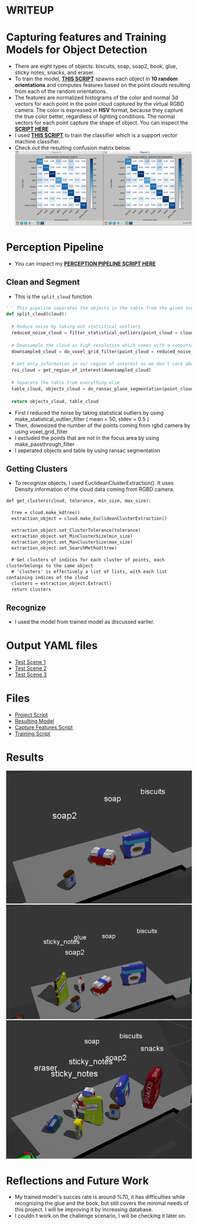 # WRITEUP

# Capturing features and Training Models for Object Detection
- There are eight types of objects: biscuits, soap, soap2, book, glue, sticky notes, snacks, and eraser. 
- To train the model, 
[**THIS SCRIPT**](https://github.com/ardakayaa/Robotics_Perception/blob/master/pr2_robot/scripts/capture_features.py)
spawns each object in **10 random orientations** and computes features based on the point clouds 
resulting from each of the random orientations.
- The features are normalized histograms of the color and normal 3d vectors for each point in the point cloud
captured by the virtual RGBD camera. The color is expressed in **HSV** format, because they capture the true color better,
regardless of lighting conditions. The normal vectors for each point capture the shape of object. You can inspect the 
[**SCRIPT HERE**](https://github.com/ardakayaa/Robotics_Perception/blob/master/pr2_robot/scripts/features.py)
- I used 
[**THIS SCRIPT**](https://github.com/ardakayaa/Robotics_Perception/blob/master/pr2_robot/scripts/train_svm.py)
to train the classifier which is a support vector machine classifier. 
- Check out the resulting confusion matrix below. 
![training result](https://github.com/ardakayaa/Robotics_Perception/blob/master/img/Screenshot%20from%202017-11-24%2016-56-12.png)

# Perception Pipeline
- You can inspect my
[**PERCEPTION PIPELINE SCRIPT HERE**](https://github.com/ardakayaa/Robotics_Perception/blob/master/pr2_robot/scripts/project_template.py)

## Clean and Segment
- This is the `split_cloud` function
``` python
''' This pipeline separates the objects in the table from the given scene '''
def split_cloud(cloud):
  
  # Reduce noise by taking out statistical outliers
  reduced_noise_cloud = filter_statistical_outliers(point_cloud = cloud, mean = 20, stdev = 0.5)

  # Downsample the cloud as high resolution which comes with a computation cost
  downsampled_cloud = do_voxel_grid_filter(point_cloud = reduced_noise_cloud, LEAF_SIZE = 0.005)

  # Get only information in our region of interest as we don't care about the other parts
  roi_cloud = get_region_of_interest(downsampled_cloud)

  # Separate the table from everything else
  table_cloud, objects_cloud = do_ransac_plane_segmentation(point_cloud = roi_cloud, max_distance = 0.01)

  return objects_cloud, table_cloud
```
- First I reduced the noise by taking statistical outliers by using make_statistical_outlier_filter ( mean = 50, stdev = 0.5 )
- Then, downsized the number of the points coming from rgbd camera by using voxel_grid_filter
- I excluded the points that are not in the focus area by using make_passthrough_filter
- I seperated objects and table by using ransac segmentation

## Getting Clusters
- To recognize objects, I used EuclideanClusterExtraction(). It uses Density information of the cloud data coming from RGBD camera.
```
def get_clusters(cloud, tolerance, min_size, max_size):

  tree = cloud.make_kdtree()
  extraction_object = cloud.make_EuclideanClusterExtraction()

  extraction_object.set_ClusterTolerance(tolerance)
  extraction_object.set_MinClusterSize(min_size)
  extraction_object.set_MaxClusterSize(max_size)
  extraction_object.set_SearchMethod(tree)

  # Get clusters of indices for each cluster of points, each clusterbelongs to the same object
  # 'clusters' is effectively a list of lists, with each list containing indices of the cloud
  clusters = extraction_object.Extract()
  return clusters
```

## Recognize
- I used the model from trained model as discussed earlier. 

# Output YAML files
- [Test Scene 1](https://github.com/ardakayaa/Robotics_Perception/blob/master/pr2_robot/scripts/output_1.yaml)
- [Test Scene 2](https://github.com/ardakayaa/Robotics_Perception/blob/master/pr2_robot/scripts/output_2.yaml)
- [Test Scene 3](https://github.com/ardakayaa/Robotics_Perception/blob/master/pr2_robot/scripts/output_3.yaml)

# Files 
- [Project Script](https://github.com/ardakayaa/Robotics_Perception/blob/master/pr2_robot/scripts/project_template.py)
- [Resulting Model](https://github.com/ardakayaa/Robotics_Perception/blob/master/pr2_robot/scripts/model.sav)
- [Capture Features Script](https://github.com/ardakayaa/Robotics_Perception/blob/master/pr2_robot/scripts/capture_features.py)
- [Training Script](https://github.com/ardakayaa/Robotics_Perception/blob/master/pr2_robot/scripts/train_svm.py)

# Results
![Scene 1](https://github.com/ardakayaa/Robotics_Perception/blob/master/img/Scene_1.png)
![Scene 2](https://github.com/ardakayaa/Robotics_Perception/blob/master/img/Scene_2.png)
![Scene 3](https://github.com/ardakayaa/Robotics_Perception/blob/master/img/Scene_3.png)


# Reflections and Future Work
- My trained model`s succes rate is around %70, it has difficulties while recognizing the glue and the book, but still covers the minimal needs of this project. I will be improving it by increasing database.
- I couldn`t work on the challenge scenario, I will be checking it later on.
 
